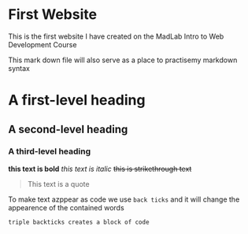 # First Website
 
This is the first website I have created on the MadLab Intro to Web Development Course

This mark down file will also serve as a place to practisemy markdown syntax

# A first-level heading
## A second-level heading
### A third-level heading

**this text is bold**
*this text is italic*
~~this is strikethrough text~~

>This text is a quote

To make text azppear as code we use `back ticks` and it will change the appearence of the contained words

```triple backticks creates a block of code```
